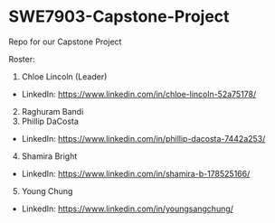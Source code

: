 # SWE7903-Capstone-Project
Repo for our Capstone Project

Roster:
1. Chloe Lincoln (Leader)
  * LinkedIn: https://www.linkedin.com/in/chloe-lincoln-52a75178/
2. Raghuram Bandi
3. Phillip DaCosta
  * LinkedIn: https://www.linkedin.com/in/phillip-dacosta-7442a253/
4. Shamira Bright
  * LinkedIn: https://www.linkedin.com/in/shamira-b-178525166/
5. Young Chung
  * LinkedIn: https://www.linkedin.com/in/youngsangchung/
